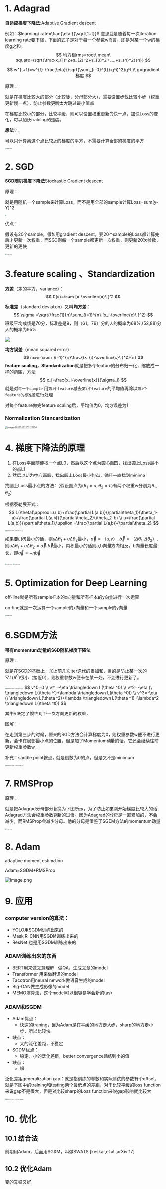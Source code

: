 # 1. Adagrad

__自适应梯度下降法__:Adaptive Gradient descent

例如：$learning\ rate=\frac{\eta }{\sqrt{1+t}}$ 意思就是随着每一次iteration learning rate要下降，下面的式子是对于每一个参数w而言，即是对某一个w的梯度g之和。
$$
均方根rms=root\ mean\ square=\sqrt{\frac{x_{1}^2+s_{2}^2+s_{3}^2+.....+s_{n}^2}{n}}
$$

$$
w^{t+1}=w^{t}-\frac{\eta}{\sqrt{\sum_{i-0}^{t}}(g^i)^2}g^t
\\
g=gradient梯度
$$

原理：

就是在梯度比较大的部分（比较陡，分母部分大），需要设置步伐比较小步（权重更新慢一点），防止参数更新太大跳过最小值点

在梯度比较小的部分，比较平缓，则可以设置权重更新的快一点，加快Loss的变化，可以加快training的速度。

**想法**💡：

可以只计算离这个点比较近的梯度的平方，不需要计算全部的梯度的平方

<img src="https://i.loli.net/2021/03/15/oXZ2pmRJuE4vPd1.png" alt="image.png" style="zoom: 25%;" />



# 2. SGD

**SGD随机梯度下降法**Stochastic Gradient descent

原理：

就是用随机一个sample来计算Loss，而不是用全部的sample计算Loss=sum(y-Y)^2

<img src="https://i.loli.net/2021/03/16/adR1YsMFm5uzSTl.png" style="zoom:25%;" />

优点：

假设有20个sample，假如用gradient descent，要20个sample的Loss都计算完后才更新一次权重，而SGD则每一个sample都更新一次权重，则更新20次参数，更新的更快

<img src="https://i.loli.net/2021/03/16/ok2rR3sUnlp4ujZ.png" alt="image.png" style="zoom:25%;" />

# 3.feature scaling 、Standardization



[**方差**](https://zhuanlan.zhihu.com/p/83410946)（差的平方，variance）：
$$
D(x)=\sum [x-\overline{x}\ ]^2
$$


**标准差**（standard deviation）又叫**均方差**：
$$
\sigma =\sqrt{\frac{1}{n}\sum_{i=1}^{n} [x_i-\overline{x}\ ]^2}
$$
班级平均成绩是70分，标准差是9，则（61，79）分的人的概率为68%,(52,88)分人的概率为95%

![](https://pic4.zhimg.com/80/v2-5a369710775af7bfd07139ec5a7eb06b_1440w.jpg)

**均方误差**（mean squared error）
$$
mse=\sum_{i=1}^{n}\frac{(x_{i}-\overline{x}\ )^2}{n}
$$
**feature scaling，Standardization**就是把多个feature的分布归一化，缩放成一样的范围，方法
$$
x_i=\frac{x_i-\overline{x}}{\sigma_i}
$$
就是对`每一个sample` 用`第i个feature`减去`第i个feature`的平均值再除以`第i个feature的标准差`进行处理

对每个feature做完feature scaling后，平均值为0，均方误差为1

### Normalization Standardization

<img src="/Users/zhangshuheng/Desktop/Notebooks/机器学习ML/李宏毅Tutorial/03Gradient descent.assets/image-20220223205121234.png" alt="image-20220223205121234" style="zoom:50%;" />

# 4. 梯度下降法的原理

1. 在Loss平面随便找一个点L0，然后以这个点为圆心画圆，找出圆上Loss最小的点L1
2. 然后以L1为中心画圆，找出圆上Loss最小的点，循环一直找到minima

找圆上Loss最小点的方法：（假设圆点为$(\theta_1=a,\theta_2=b)$有两个权重w分别为$\theta_1,\theta_2$）

根据泰勒展开式：
$$
L(\theta)\approx L(a,b)+\frac{\partial L(a,b)}{\partial\theta_1}(\theta_1-a)+\frac{\partial L(a,b)}{\partial\theta_2}(\theta_2-b)
\\
u=\frac{\partial L(a,b)}{\partial\theta_1},\upsilon =\frac{\partial L(a,b)}{\partial\theta_2}
$$


<img src="https://i.loli.net/2021/03/15/xkLcNMgf9U1RDHt.png" alt="截屏2021-03-15 下午9.46.09.png" style="zoom:25%;" />

如果要$L(\theta)$最小的话，则$u\Delta \theta _1+\upsilon \Delta \theta _2$最小，$\overrightarrow{a}=（u,v）,\overrightarrow{b}=（\Delta \theta _1,\Delta \theta _2）$,则$u\Delta \theta _1+\upsilon \Delta \theta _2=\overrightarrow{a}\textbf{.}\overrightarrow{b}$最小，内积最小的话则a,b向量方向相反，b向量长度最长，即$\vec{a}=-\eta \vec{b}$

<img src="https://i.loli.net/2021/03/15/mKafgrRDtuhvWo7.png" alt="image.png" style="zoom:25%;" />

<img src="https://i.loli.net/2021/03/16/ciQps2oqkl7vRDj.png" alt="image.png" style="zoom:25%;" />

# 5. Optimization for Deep Learning

off-line就是所有sample样本的x向量和所有样本的y向量进行一次运算

on-line就是一次运算一个sample的x向量和一个sample的y向量

<img src="https://i.loli.net/2021/03/15/xtPinTlIeDbKzYL.png" alt="image.png" style="zoom:25%;" />

# 6.SGDM方法

**带有momentum动量的SGD随机梯度下降法**

原理：

就是在SGD的基础上，加上前几次iter迭代的累加和，目的是防止某一次的$\bigtriangledown L(\theta ^{0})$很小（接近0），则权重参数w便卡在某一处，不会进行更新了。

<img src="https://i.loli.net/2021/03/16/a7Ly51lcDzoZkXm.jpg" alt="截屏2021-03-16 上午9.20.57.jpeg" style="zoom: 25%;" />
$$
v^0=0
\\
v^1=-\eta \triangledown L(\theta ^0)
\\
v^2=-\eta (\  \triangledown  L(\theta ^1)+\lambda \triangledown  L(\theta ^0))
\\
v^3=-\eta (\  \triangledown  L(\theta ^2)+\lambda \triangledown  L(\theta ^1)+\lambda^2 \triangledown  L(\theta ^0))
$$

其中$\lambda$决定了惯性对下一次方向更新的权重，



图解：

在走到第三步的时候，原来的SGD方法会计算梯度为0，则权重参数w便不进行更新，会卡在局部最小点的位置，但是加了Momentum动量的话，它还会继续往前更新权重参数w，

补充：saddle point鞍点，就是倒数为0的点，但是又不是minimum

<img src="https://i.loli.net/2021/03/16/ADCFVmOcdKraEj8.png" alt="截屏2021-03-16 上午10.30.38.png" style="zoom:25%;" />

# 7. RMSProp

原理：

就是把Adagrad分母部分替换为下图所示，为了防止如果刚开始梯度比较大的话Adagrad方法会权重参数更新的过慢。因为Adagrad的分母是一直累加的，不会减少，而RMSProp会减少分母。他的分母是借鉴了SGDM方法的momentum动量

<img src="https://i.loli.net/2021/03/16/QbFMvxDWwKymTuj.png" alt="image.png" style="zoom:25%;" />



# 8. Adam

adaptive moment estimation

Adam=SGDM+RMSProp

<img src="https://i.loli.net/2021/03/16/R1pH8GoQh7r3Isg.png" alt="image.png" style="zoom:100%;" />

# 9. 应用

### computer version的算法：

- YOLO用SGDM训练出来的
- Mask R-CNN用SGDM训练出来的
- ResNet 也是用SGDM训练出来的

### ADAM训练出来的东西

- BERT用来做文意理解，做QA，生成文章的model
- Transformer 用来做翻译的model
- Tacotron用neural network做语音生成的model
- Big-GAN做生成影像的model
- MEMO演算法，这个model可以很容易学会新的task

### ADAM和SGDM

- Adam优点：
  - 快速的traning，因为Adam是在平缓的地方走大步，sharp的地方走小步，所以比较快
- 缺点：
  - 大的泛化差距，不稳定
- SGDM优点：
  - 稳定，小的泛化差距，better convergence熟练到小的值
- 缺点：
  - 慢

泛化差距generalization gap：就是指训练的参数和实际测试的参数有个offset，就是下图中的training和testing两个最低点的差距，对于比较平缓的loss function来说gap不是很大，但是对比较sharp的Loss function来说gap影响就比较大

<img src="https://i.loli.net/2021/03/16/F3TNzA85pHIJRBa.png" alt="截屏2021-03-16 下午2.45.48.png" style="zoom:25%;" />

# 10. 优化

## 10.1 结合法

前期用Adam，后面用SGDM，叫做SWATS   [keskar,et al.,arXiv'17]

## 10.2 优化Adam

[变的又稳又好 ](https://www.youtube.com/watch?v=4pUmZ8hXlHM)





